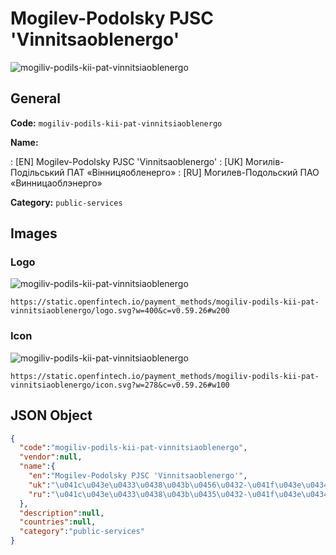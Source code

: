 
# Mogilev-Podolsky PJSC 'Vinnitsaoblenergo' 
![mogiliv-podils-kii-pat-vinnitsiaoblenergo](https://static.openfintech.io/payment_methods/mogiliv-podils-kii-pat-vinnitsiaoblenergo/logo.svg?w=400&c=v0.59.26#w200)  

## General 
**Code:** `mogiliv-podils-kii-pat-vinnitsiaoblenergo` 
 
**Name:** 
 
:	[EN] Mogilev-Podolsky PJSC 'Vinnitsaoblenergo' 
:	[UK] Могилів-Подільський ПАТ «Вінницяобленерго» 
:	[RU] Могилев-Подольский ПАО «Винницаоблэнерго» 
 
**Category:** `public-services` 
 

## Images 

### Logo 
![mogiliv-podils-kii-pat-vinnitsiaoblenergo](https://static.openfintech.io/payment_methods/mogiliv-podils-kii-pat-vinnitsiaoblenergo/logo.svg?w=400&c=v0.59.26#w200)  

```
https://static.openfintech.io/payment_methods/mogiliv-podils-kii-pat-vinnitsiaoblenergo/logo.svg?w=400&c=v0.59.26#w200
```  

### Icon 
![mogiliv-podils-kii-pat-vinnitsiaoblenergo](https://static.openfintech.io/payment_methods/mogiliv-podils-kii-pat-vinnitsiaoblenergo/icon.svg?w=278&c=v0.59.26#w100)  

```
https://static.openfintech.io/payment_methods/mogiliv-podils-kii-pat-vinnitsiaoblenergo/icon.svg?w=278&c=v0.59.26#w100
```  

## JSON Object 

```json
{
  "code":"mogiliv-podils-kii-pat-vinnitsiaoblenergo",
  "vendor":null,
  "name":{
    "en":"Mogilev-Podolsky PJSC 'Vinnitsaoblenergo'",
    "uk":"\u041c\u043e\u0433\u0438\u043b\u0456\u0432-\u041f\u043e\u0434\u0456\u043b\u044c\u0441\u044c\u043a\u0438\u0439 \u041f\u0410\u0422 \u00ab\u0412\u0456\u043d\u043d\u0438\u0446\u044f\u043e\u0431\u043b\u0435\u043d\u0435\u0440\u0433\u043e\u00bb",
    "ru":"\u041c\u043e\u0433\u0438\u043b\u0435\u0432-\u041f\u043e\u0434\u043e\u043b\u044c\u0441\u043a\u0438\u0439 \u041f\u0410\u041e \u00ab\u0412\u0438\u043d\u043d\u0438\u0446\u0430\u043e\u0431\u043b\u044d\u043d\u0435\u0440\u0433\u043e\u00bb"
  },
  "description":null,
  "countries":null,
  "category":"public-services"
}
```  
